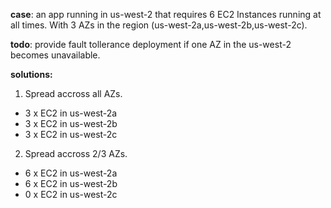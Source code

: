 
**case**:
an app running in us-west-2 that requires 6 EC2 Instances running at all times. With 3 AZs in the region (us-west-2a,us-west-2b,us-west-2c).

**todo**: provide fault tollerance deployment if one AZ in the us-west-2 becomes unavailable.

**solutions:**
1. Spread accross all AZs. 

- 3 x EC2 in us-west-2a
- 3 x EC2 in us-west-2b
- 3 x EC2 in us-west-2c

2. Spread accross 2/3 AZs. 

- 6 x EC2 in us-west-2a
- 6 x EC2 in us-west-2b
- 0 x EC2 in us-west-2c